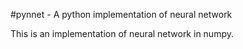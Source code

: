#pynnet - A python implementation of neural network

This is an implementation of neural network in numpy.


